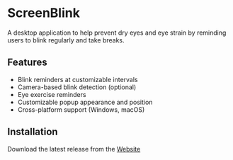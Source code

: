 # ScreenBlink

A desktop application to help prevent dry eyes and eye strain by reminding users to blink regularly and take breaks.

## Features

- Blink reminders at customizable intervals
- Camera-based blink detection (optional)
- Eye exercise reminders
- Customizable popup appearance and position
- Cross-platform support (Windows, macOS)

## Installation

Download the latest release from the [Website](https://screenblink.vercel.app/)